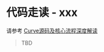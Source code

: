 # 代码走读 - xxx

请参考 [Curve源码及核心流程深度解读](https://github.com/opencurve/curve/wiki/Curve%E6%BA%90%E7%A0%81%E5%8F%8A%E6%A0%B8%E5%BF%83%E6%B5%81%E7%A8%8B%E6%B7%B1%E5%BA%A6%E8%A7%A3%E8%AF%BB)

> TBD

